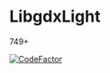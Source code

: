 # LibgdxLight
749+

[![CodeFactor](https://www.codefactor.io/repository/github/cristodev/libgdxlight/badge)](https://www.codefactor.io/repository/github/cristodev/libgdxlight)
